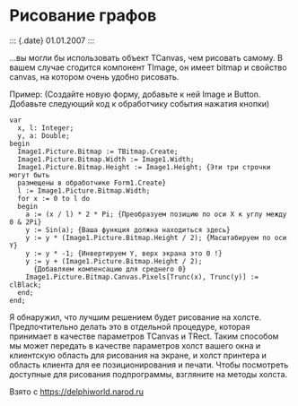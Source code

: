 Рисование графов
================

::: {.date}
01.01.2007
:::

\...вы могли бы использовать объект TCanvas, чем рисовать самому. В
вашем случае сгодится компонент TImage, он имеет bitmap и свойство
canvas, на котором очень удобно рисовать.

Пример: (Создайте новую форму, добавьте к ней Image и Button. Добавьте
следующий код к обработчику события нажатия кнопки)

    var
      x, l: Integer;
      y, a: Double;
    begin
      Image1.Picture.Bitmap := TBitmap.Create;
      Image1.Picture.Bitmap.Width := Image1.Width;
      Image1.Picture.Bitmap.Height := Image1.Height; {Эти три строчки могут быть
      размещены в обработчике Form1.Create}
      l := Image1.Picture.Bitmap.Width;
      for x := 0 to l do
      begin
        a := (x / l) * 2 * Pi; {Преобразуем позицию по оси X к углу между 0 & 2Pi}
        y := Sin(a); {Ваша функция должна находиться здесь}
        y := y * (Image1.Picture.Bitmap.Height / 2); {Масштабируем по оси Y}
        y := y * -1; {Инвертируем Y, верх экрана это 0 !}
        y := y + (Image1.Picture.Bitmap.Height / 2);
          {Добавляем компенсацию для среднего 0}
        Image1.Picture.Bitmap.Canvas.Pixels[Trunc(x), Trunc(y)] := clBlack;
      end;
    end;

Я обнаружил, что лучшим решением будет рисование на холсте.
Предпочтительно делать это в отдельной процедуре, которая принимает в
качестве параметров TCanvas и TRect. Таким способом мы может передать в
качестве параметров холст вашего окна и клиентскую область для рисования
на экране, и холст принтера и область клиента для ее позиционирования и
печати. Чтобы посмотреть доступные для рисования подпрограммы, взгляните
на методы холста.

Взято с <https://delphiworld.narod.ru>
